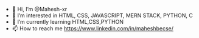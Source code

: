 - 👋 Hi, I’m @Mahesh-xr
- 👀 I’m interested in HTML, CSS, JAVASCRIPT, MERN STACK, PYTHON, C
- 🌱 I’m currently learning HTML,CSS,PYTHON
- 📫 How to reach me https://www.linkedin.com/in/maheshbecse/


